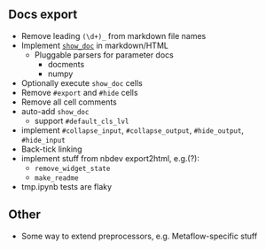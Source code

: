 ## Docs export

- Remove leading `(\d+)_` from markdown file names
- Implement [`show_doc`](https://github.com/fastai/nbdev/blob/master/nbs/02_showdoc.ipynb) in markdown/HTML
  - Pluggable parsers for parameter docs
    - docments
    - numpy
- Optionally execute `show_doc` cells
- Remove `#export` and `#hide` cells
- Remove all cell comments
- auto-add `show_doc`
  - support `#default_cls_lvl`
- implement `#collapse_input`, `#collapse_output`, `#hide_output`, `#hide_input`
- Back-tick linking
- implement stuff from nbdev export2html, e.g.(?):
  - `remove_widget_state`
  - `make_readme`
- tmp.ipynb tests are flaky

## Other

- Some way to extend preprocessors, e.g. Metaflow-specific stuff

